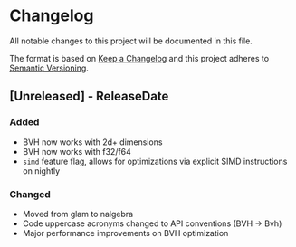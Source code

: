 # Changelog

All notable changes to this project will be documented in this file.

The format is based on [Keep a Changelog](http://keepachangelog.com/)
and this project adheres to [Semantic Versioning](http://semver.org/).

## [Unreleased] - ReleaseDate

### Added

- BVH now works with 2d+ dimensions
- BVH now works with f32/f64
- `simd` feature flag, allows for optimizations via explicit SIMD instructions on nightly 

### Changed

- Moved from glam to nalgebra
- Code uppercase acronyms changed to API conventions (BVH -> Bvh)
- Major performance improvements on BVH optimization
